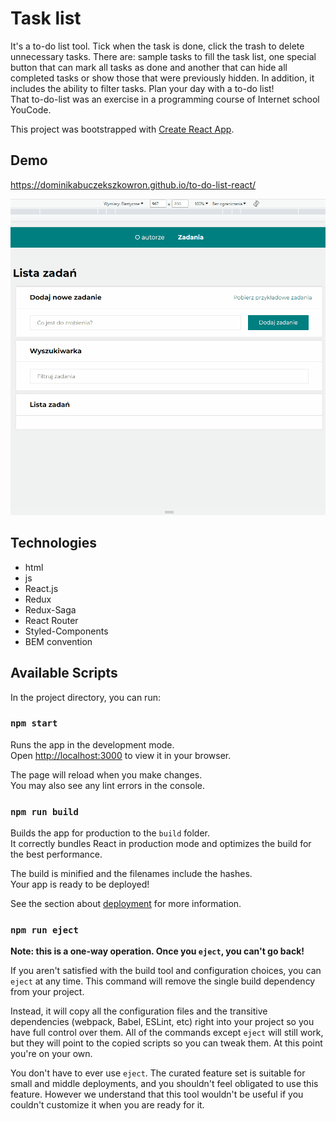 # Task list
 
It's a to-do list tool. Tick when the task is done, click the trash to delete unnecessary tasks. There are: sample tasks to fill the task list, one special button that can mark all tasks as done and another that can hide all completed tasks or show those that were previously hidden. In addition, it includes the ability to filter tasks. Plan your day with a to-do list!  
That to-do-list was an exercise in a programming course of Internet school YouCode. 

This project was bootstrapped with [Create React App](https://github.com/facebook/create-react-app).

## Demo
 https://dominikabuczekszkowron.github.io/to-do-list-react/

 ![How to use the list](https://github.com/DominikaBuczekSzkowron/to-do-list-react/blob/main/public/to-do-list_full_version.gif)

## Technologies

- html 
- js 
- React.js
- Redux
- Redux-Saga
- React Router
- Styled-Components 
- BEM convention

## Available Scripts

In the project directory, you can run:

### `npm start`

Runs the app in the development mode.\
Open [http://localhost:3000](http://localhost:3000) to view it in your browser.

The page will reload when you make changes.\
You may also see any lint errors in the console.

### `npm run build`

Builds the app for production to the `build` folder.\
It correctly bundles React in production mode and optimizes the build for the best performance.

The build is minified and the filenames include the hashes.\
Your app is ready to be deployed!

See the section about [deployment](https://facebook.github.io/create-react-app/docs/deployment) for more information.

### `npm run eject`

**Note: this is a one-way operation. Once you `eject`, you can't go back!**

If you aren't satisfied with the build tool and configuration choices, you can `eject` at any time. This command will remove the single build dependency from your project.

Instead, it will copy all the configuration files and the transitive dependencies (webpack, Babel, ESLint, etc) right into your project so you have full control over them. All of the commands except `eject` will still work, but they will point to the copied scripts so you can tweak them. At this point you're on your own.

You don't have to ever use `eject`. The curated feature set is suitable for small and middle deployments, and you shouldn't feel obligated to use this feature. However we understand that this tool wouldn't be useful if you couldn't customize it when you are ready for it.

